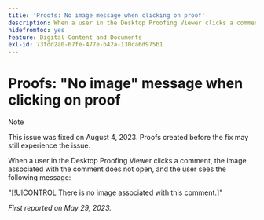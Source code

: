 ```yaml
---
title: 'Proofs: No image message when clicking on proof'
description: When a user in the Desktop Proofing Viewer clicks a comment, the image associated with the comment does not open, and the user sees a message.
hidefromtoc: yes
feature: Digital Content and Documents
exl-id: 73fdd2a0-67fe-477e-b42a-130ca6d975b1
---
```

# Proofs: "No image" message when clicking on proof

>[!NOTE]
>
>This issue was fixed on August 4, 2023. Proofs created before the fix may still experience the issue.

When a user in the Desktop Proofing Viewer clicks a comment, the image associated with the comment does not open, and the user sees the following message:

"[!UICONTROL There is no image associated with this comment.]"

_First reported on May 29, 2023._
